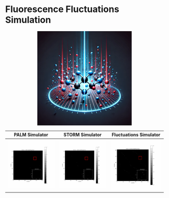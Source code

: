 # Fluorescence Fluctuations Simulation

<div align="center">
<img src="img/logo.webp" alt="Fluorescence Simulation" width="300"/>
</div>


| PALM Simulator | STORM Simulator | Fluctuations Simulator |
|:--------------:|:---------------:|:----------------------:|
| <img src="img/emitted_photons_poisson_palm.gif" width="300"> | <img src="img/emitted_photons_poisson_storm.gif" width="300"> | <img src="img/emitted_photons_poisson_FF.gif" width="300"> |
